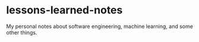 # lessons-learned-notes
My personal notes about software engineering, machine learning, and some other things.
